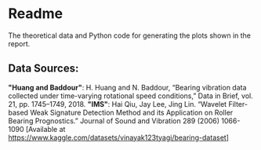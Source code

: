 # Readme

The theoretical data and Python code for generating the plots shown in the report.

## Data Sources:

**"Huang and Baddour"**: H. Huang and N. Baddour, “Bearing vibration data collected under time-varying rotational speed conditions,” Data in Brief, vol. 21, pp. 1745–1749, 2018.
**"IMS"**: Hai Qiu, Jay Lee, Jing Lin. “Wavelet Filter-based Weak Signature Detection Method and its Application on Roller Bearing Prognostics.” Journal of Sound and Vibration 289 (2006) 1066-1090 [Available at https://www.kaggle.com/datasets/vinayak123tyagi/bearing-dataset]